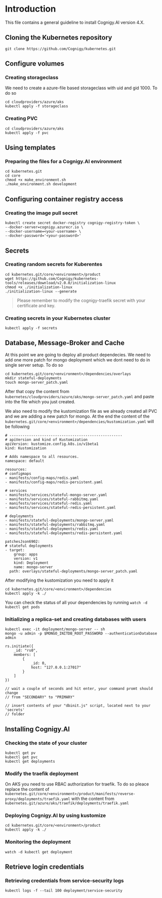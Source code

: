 # Introduction

This file contains a general guideline to install Cognigy.AI version 4.X.

## Cloning the Kubernetes repository
```
git clone https://github.com/Cognigy/kubernetes.git
```
## Configure volumes
### Creating storageclass

We need to create a azure-file based storageclass with uid and gid 1000. To do so

```
cd cloudproviders/azure/aks
kubectl apply -f storageclass
```
### Creating PVC

```
cd cloudproviders/azure/aks
kubectl apply -f pvc
```
## Using templates
### Preparing the files for a Cognigy.AI environment
```
cd kubernetes.git
cd core
chmod +x make_environment.sh
./make_environment.sh development
```
## Configuring container registry access
### Creating the image pull secret

```
kubectl create secret docker-registry cognigy-registry-token \
--docker-server=cognigy.azurecr.io \
--docker-username=<your-username> \
--docker-password='<your-password>'
```
## Secrets
###  Creating random secrets for Kuberentes

```
cd kubernetes.git/core/<environment>/product
wget https://github.com/Cognigy/kubernetes-tools/releases/download/v2.0.0/initialization-linux
chmod +x ./initialization-linux
./initialization-linux --generate
```
> Please remember to modify the cognigy-traefik secret with your certificate and key.
### Creating secrets in your Kubernetes cluster

```
kubectl apply -f secrets
```
## Database, Message-Broker and Cache

At this point we are going to deploy all product dependecies. We need to add one more patch for mongo deployment which we dont need to do in single server setup. To do so

```
cd kubernetes.git/core/<environment>/dependencies/overlays
mkdir stateful-deployments
touch mongo-server_patch.yaml
```
After that copy the content from `kubernetes/cloudproviders/azure/aks/mongo-server_patch.yaml` and paste into the file which you just created.

We also need to modify the kustomization file as we already created all PVC and we are adding a new patch for mongo. At the end the content of the `kubernetes.git/core/<environment>/dependencies/kustomization.yaml` will be following

```
# ----------------------------------------------------
# apiVersion and kind of Kustomization
apiVersion: kustomize.config.k8s.io/v1beta1
kind: Kustomization

# Adds namespace to all resources.
namespace: default

resources:
# configmaps
- manifests/config-maps/redis.yaml
- manifests/config-maps/redis-persistent.yaml

# services
- manifests/services/stateful-mongo-server.yaml
- manifests/services/stateful-rabbitmq.yaml
- manifests/services/stateful-redis.yaml
- manifests/services/stateful-redis-persistent.yaml

# deployments
- manifests/stateful-deployments/mongo-server.yaml
- manifests/stateful-deployments/rabbitmq.yaml
- manifests/stateful-deployments/redis.yaml
- manifests/stateful-deployments/redis-persistent.yaml

patchesJson6902:
# stateful deployments
- target:
    group: apps
    version: v1
    kind: Deployment
    name: mongo-server
  path: overlays/stateful-deployments/mongo-server_patch.yaml
```
After modifying the kustomization you need to apply it

```
cd kubernetes.git/core/<environment>/dependencies
kubectl apply -k ./
```
You can check the status of all your dependencies by running `watch -d kubectl get pods`

### Initializing a replica-set and creating databases with users

```
kubectl exec -it deployment/mongo-server -- sh
mongo -u admin -p $MONGO_INITDB_ROOT_PASSWORD --authenticationDatabase admin

rs.initiate({
    _id: "rs0",
    members: [
        {
            _id: 0,
            host: "127.0.0.1:27017"
        }
    ]
})

// wait a couple of seconds and hit enter, your command promt should change
// from "SECONDARY" to "PRIMARY"

// insert contents of your "dbinit.js" script, located next to your 'secrets'
// folder
```
## Installing Cognigy.AI
### Checking the state of your cluster

```
kubectl get pv
kubectl get pvc
kubectl get deployments
```
### Modify the traefik deployment

On AKS you need to use RBAC authorization for traefik. To do so pleace replace the content of `kubernetes.git/core/<environment>/product/manifests/reverse-proxy/deployments/traefik.yaml` with the content from `kubernetes.git/azure/aks/traefik/deployments/traefik.yaml`

### Deploying Cognigy.AI by using kustomize

```
cd kubernetes.git/core/<environment>/product
kubectl apply -k ./
```
### Monitoring the deployment
```
watch -d kubectl get deployment
```
## Retrieve login credentials
### Retrieving credentials from service-security logs
```
kubectl logs -f --tail 100 deployment/service-security
```
